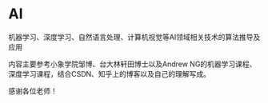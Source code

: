 # AI
机器学习、深度学习、自然语言处理、计算机视觉等AI领域相关技术的算法推导及应用

内容主要参考小象学院邹博、台大林轩田博士以及Andrew NG的机器学习课程、深度学习课程，结合CSDN、知乎上的博客以及自己的理解写成。

感谢各位老师！
